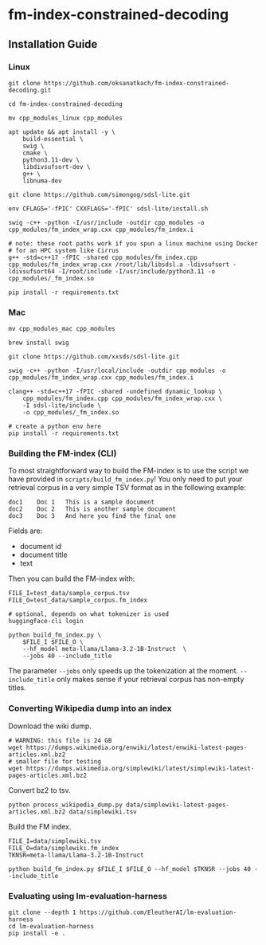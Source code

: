 # fm-index-constrained-decoding

## Installation Guide

### Linux

```commandline
git clone https://github.com/oksanatkach/fm-index-constrained-decoding.git

cd fm-index-constrained-decoding

mv cpp_modules_linux cpp_modules

apt update && apt install -y \
    build-essential \
    swig \
    cmake \
    python3.11-dev \
    libdivsufsort-dev \
    g++ \
    libnuma-dev

git clone https://github.com/simongog/sdsl-lite.git

env CFLAGS='-fPIC' CXXFLAGS='-fPIC' sdsl-lite/install.sh

swig -c++ -python -I/usr/include -outdir cpp_modules -o cpp_modules/fm_index_wrap.cxx cpp_modules/fm_index.i

# note: these root paths work if you spun a linux machine using Docker
# for an HPC system like Cirrus
g++ -std=c++17 -fPIC -shared cpp_modules/fm_index.cpp cpp_modules/fm_index_wrap.cxx /root/lib/libsdsl.a -ldivsufsort -ldivsufsort64 -I/root/include -I/usr/include/python3.11 -o cpp_modules/_fm_index.so

pip install -r requirements.txt
```

### Mac

```commandline
mv cpp_modules_mac cpp_modules

brew install swig

git clone https://github.com/xxsds/sdsl-lite.git

swig -c++ -python -I/usr/local/include -outdir cpp_modules -o cpp_modules/fm_index_wrap.cxx cpp_modules/fm_index.i

clang++ -std=c++17 -fPIC -shared -undefined dynamic_lookup \                                                      
    cpp_modules/fm_index.cpp cpp_modules/fm_index_wrap.cxx \
    -I sdsl-lite/include \
    -o cpp_modules/_fm_index.so

# create a python env here
pip install -r requirements.txt
```

### Building the FM-index (CLI)
To most straightforward way to build the FM-index is to use the script we have provided in `scripts/build_fm_index.py`! 
You only need  to put your retrieval corpus in a very simple TSV format as in the following example:
```
doc1    Doc 1   This is a sample document
doc2    Doc 2   This is another sample document
doc3    Doc 3   And here you find the final one
```
Fields are: 
* document id
* document title
* text 

Then you can build the FM-index with:
```commandline
FILE_I=test_data/sample_corpus.tsv
FILE_O=test_data/sample_corpus.fm_index

# optional, depends on what tokenizer is used
huggingface-cli login

python build_fm_index.py \
    $FILE_I $FILE_O \
    --hf_model meta-llama/Llama-3.2-1B-Instruct  \
    --jobs 40 --include_title
```
The parameter `--jobs` only speeds up the tokenization at the moment. `--include_title` only makes sense if your retrieval corpus has non-empty titles.


### Converting Wikipedia dump into an index

Download the wiki dump.
```commandline
# WARNING: this file is 24 GB
wget https://dumps.wikimedia.org/enwiki/latest/enwiki-latest-pages-articles.xml.bz2
# smaller file for testing
wget https://dumps.wikimedia.org/simplewiki/latest/simplewiki-latest-pages-articles.xml.bz2
```

Convert bz2 to tsv.
```commandline
python process_wikipedia_dump.py data/simplewiki-latest-pages-articles.xml.bz2 data/simplewiki.tsv
```
 
Build the FM index.
```commandline
FILE_I=data/simplewiki.tsv
FILE_O=data/simplewiki.fm_index
TKNSR=meta-llama/Llama-3.2-1B-Instruct

python build_fm_index.py $FILE_I $FILE_O --hf_model $TKNSR --jobs 40 --include_title

```

### Evaluating using lm-evaluation-harness

```commandline
git clone --depth 1 https://github.com/EleutherAI/lm-evaluation-harness
cd lm-evaluation-harness
pip install -e .
```
